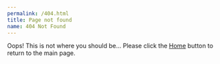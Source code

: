 ```yaml
---
permalink: /404.html
title: Page not found
name: 404 Not Found
---
```

Oops! This is not where you should be...
Please click the [Home](https://percentboat4164.github.io/Illumination-Engine/) button to return to the main page.
